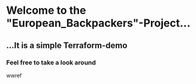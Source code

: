 # Welcome to the "European_Backpackers"-Project...
## ...It is a simple Terraform-demo
### Feel free to take a look around
wwref
